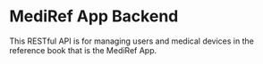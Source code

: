 # MediRef App Backend

This RESTful API is for managing users and medical devices in the reference book that is the MediRef App.